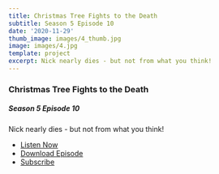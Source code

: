 ```yaml
---
title: Christmas Tree Fights to the Death
subtitle: Season 5 Episode 10
date: '2020-11-29'
thumb_image: images/4_thumb.jpg
image: images/4.jpg
template: project
excerpt: Nick nearly dies - but not from what you think!
---
```

### Christmas Tree Fights to the Death

##### Season 5 Episode 10

Nick nearly dies - but not from what you think!

* [Listen Now](https://oembed.libsyn.com/embed?item_id=17043785)
* [Download Episode](https://traffic.libsyn.com/secure/ashinnshow/A_Shinn_Show_Season_5_10.mp3)
* [Subscribe](http://ashinnshow.com/rss)